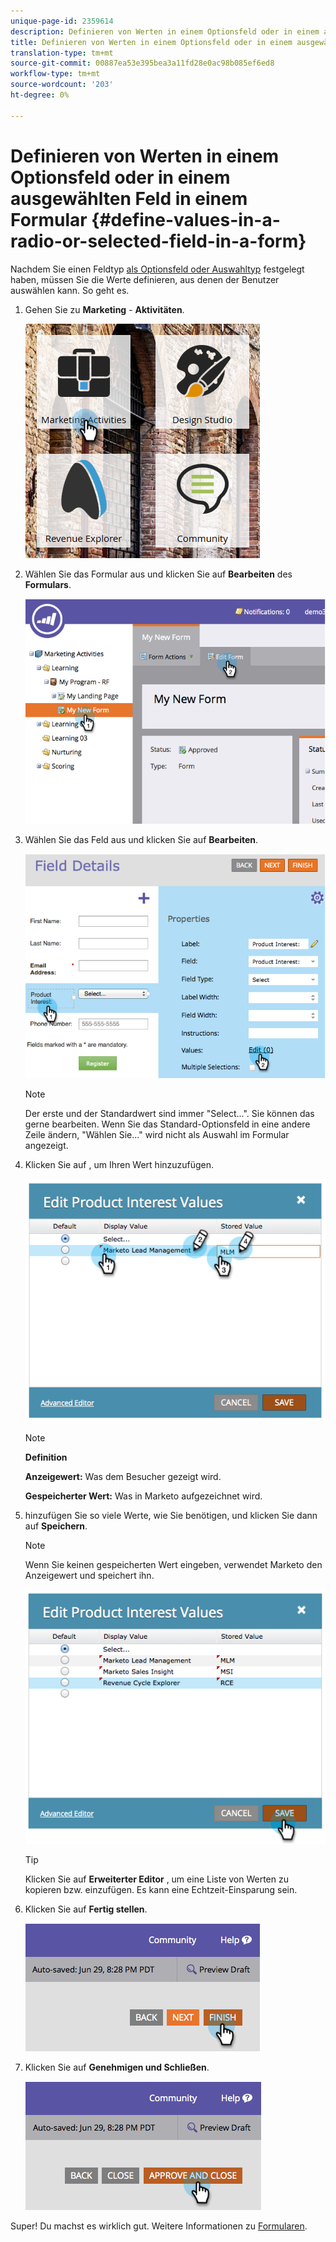 ```yaml
---
unique-page-id: 2359614
description: Definieren von Werten in einem Optionsfeld oder in einem ausgewählten Feld in einem Formular - Marketing-Dokumente - Produktdokumentation
title: Definieren von Werten in einem Optionsfeld oder in einem ausgewählten Feld in einem Formular
translation-type: tm+mt
source-git-commit: 00887ea53e395bea3a11fd28e0ac98b085ef6ed8
workflow-type: tm+mt
source-wordcount: '203'
ht-degree: 0%

---
```



# Definieren von Werten in einem Optionsfeld oder in einem ausgewählten Feld in einem Formular {#define-values-in-a-radio-or-selected-field-in-a-form}

Nachdem Sie einen Feldtyp [als Optionsfeld oder Auswahltyp](../../../../product-docs/administration/field-management/change-the-type-of-a-marketo-custom-field.md) festgelegt haben, müssen Sie die Werte definieren, aus denen der Benutzer auswählen kann. So geht es.

1. Gehen Sie zu **Marketing** - **Aktivitäten**.

   ![](assets/ma.png)

1. Wählen Sie das Formular aus und klicken Sie auf **Bearbeiten** des **Formulars**.

   ![](assets/image2014-9-15-16-3a28-3a56.png)

1. Wählen Sie das Feld aus und klicken Sie auf **Bearbeiten**.

   ![](assets/image2014-9-15-16-3a29-3a6.png)

   >[!NOTE]
   >
   >Der erste und der Standardwert sind immer &quot;Select...&quot;. Sie können das gerne bearbeiten. Wenn Sie das Standard-Optionsfeld in eine andere Zeile ändern, &quot;Wählen Sie...&quot; wird nicht als Auswahl im Formular angezeigt.

1. Klicken Sie auf , um Ihren Wert hinzuzufügen.

   ![](assets/image2014-9-15-16-3a29-3a18.png)

   >[!NOTE]
   >
   >**Definition**
   >
   >
   >**Anzeigewert:** Was dem Besucher gezeigt wird.
   >
   >
   >**Gespeicherter Wert:** Was in Marketo aufgezeichnet wird.

1. hinzufügen Sie so viele Werte, wie Sie benötigen, und klicken Sie dann auf **Speichern**.

   >[!NOTE]
   >
   >Wenn Sie keinen gespeicherten Wert eingeben, verwendet Marketo den Anzeigewert und speichert ihn.

   ![](assets/image2014-9-15-16-3a29-3a30.png)

   >[!TIP]
   >
   >Klicken Sie auf **Erweiterter Editor** , um eine Liste von Werten zu kopieren bzw. einzufügen. Es kann eine Echtzeit-Einsparung sein.

1. Klicken Sie auf **Fertig stellen**.

   ![](assets/image2014-9-15-16-3a29-3a43.png)

1. Klicken Sie auf **Genehmigen und Schließen**.

   ![](assets/image2014-9-15-16-3a29-3a57.png)

Super! Du machst es wirklich gut. Weitere Informationen zu [Formularen](http://docs.marketo.com/display/docs/forms).
